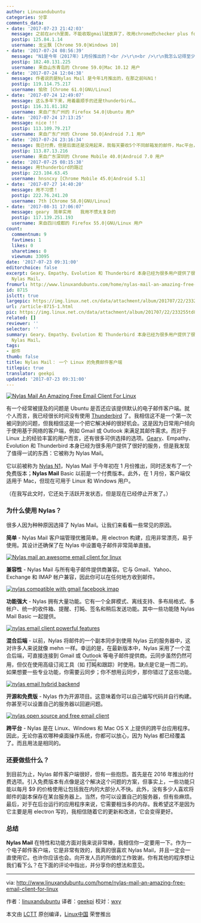 ```yaml
---
author: Linuxandubuntu
categories: 分享
comments_data:
- date: '2017-07-23 21:42:03'
  message: 之前在arch里面，不能收取gmail就放弃了，改用chrome的checker plus for gmail
  postip: 125.84.1.14
  username: 龙尘飘 [Chrome 59.0|Windows 10]
- date: '2017-07-24 08:56:39'
  message: "N1是今年（2017年）1月份推出的？<br />\r\n<br />\r\n我怎么记得至少1年之前我就弃用过呢？"
  postip: 182.40.131.225
  username: 来自山东青岛的 Chrome 59.0|Mac 10.12 用户
- date: '2017-07-24 12:04:38'
  message: 作者说的是Nylas Mail 是今年1月推出的，在那之前叫N1！
  postip: 119.114.75.217
  username: 愉欣 [Chrome 61.0|GNU/Linux]
- date: '2017-07-24 12:49:07'
  message: 这么多年下来，用着最顺手的还是thunderbird。。
  postip: 116.31.81.182
  username: 来自广东广州的 Firefox 54.0|Ubuntu 用户
- date: '2017-07-24 17:13:25'
  message: nice !!!
  postip: 113.109.79.217
  username: 来自广东广州的 Chrome 50.0|Android 7.1 用户
- date: '2017-07-24 23:16:34'
  message: 我已付费，但是后面还是没用起来，我每天要收5个不同邮箱发的邮件，Mac平台，这货算是我见过很漂亮的了，我就是冲着他的漂亮冲动的付了款，完后，收国外的有邮箱还行，国内有时候收不到，只能用回我的网页版收，不过，网易现在出mac版的，以前没有，所以，现在在用它
  postip: 113.87.13.216
  username: 来自广东深圳的 Chrome Mobile 40.0|Android 7.0 用户
- date: '2017-07-25 08:15:38'
  message: 用thunderbird的路过
  postip: 223.104.63.45
  username: hnsncxy [Chrome Mobile 45.0|Android 5.1]
- date: '2017-07-27 14:40:20'
  message: 用不习惯！
  postip: 222.76.241.20
  username: 7th [Chrome 58.0|GNU/Linux]
- date: '2017-08-31 17:06:07'
  message: geary　简单实用　　我用不惯太复杂的
  postip: 117.139.251.193
  username: 来自四川成都的 Firefox 55.0|GNU/Linux 用户
count:
  commentnum: 9
  favtimes: 1
  likes: 0
  sharetimes: 0
  viewnum: 33095
date: '2017-07-23 09:31:00'
editorchoice: false
excerpt: Geary、Empathy、Evolution 和 Thunderbird 本身已经为很多用户提供了很好的服务，但是我发现了值得一试的东西：它被称为
  Nylas Mail。
fromurl: http://www.linuxandubuntu.com/home/nylas-mail-an-amazing-free-email-client-for-linux
id: 8715
islctt: true
largepic: https://img.linux.net.cn/data/attachment/album/201707/22/233255td8uc8ywud4r2vru.jpg
url: /article-8715-1.html
pic: https://img.linux.net.cn/data/attachment/album/201707/22/233255td8uc8ywud4r2vru.jpg.thumb.jpg
related: []
reviewer: ''
selector: ''
summary: Geary、Empathy、Evolution 和 Thunderbird 本身已经为很多用户提供了很好的服务，但是我发现了值得一试的东西：它被称为
  Nylas Mail。
tags:
- 邮件
thumb: false
title: Nylas Mail： 一个 Linux 的免费邮件客户端
titlepic: true
translator: geekpi
updated: '2017-07-23 09:31:00'
---
```


[![Nylas Mail An Amazing Free Email Client For Linux](https://img.linux.net.cn/data/attachment/album/201707/22/233255td8uc8ywud4r2vru.jpg)](http://www.linuxandubuntu.com/home/nylas-mail-an-amazing-free-email-client-for-linux)


有一个经常被提及的问题是 Ubuntu 是否还应该提供默认的电子邮件客户端。就个人而言，我已经很长时间没有使用 [Thunderbird](http://www.linuxandubuntu.com/home/thunderbird-release-with-several-bug-fixes) 了。我相信这不是一个第一次被问到的问题，但我相信这是一个把它解决掉的很好机会。这是因为日常用户倾向于使用基于网络的客户端，例如 Gmail 或 Outlook 来满足其邮件需求。而对于 Linux 上的经验丰富的用户而言，还有很多可供选择的选项。[Geary](http://www.linuxandubuntu.com/home/geany-a-lightweight-ide-or-code-editor-for-programmers)、Empathy、Evolution 和 Thunderbird 本身已经为很多用户提供了很好的服务，但是我发现了值得一试的东西：它被称为 Nylas Mail。


它以前被称为 [Nylas N1](http://www.linuxandubuntu.com/home/nylas-n1-a-premium-email-client-for-linux)，Nylas Mail 于今年初在 1 月份推出，同时还发布了一个免费版本；**Nylas Mail** Basic 以前是一个付费版本。此外，在 1 月份，客户端仅适用于 Mac，但现在可用于 Linux 和 Windows 用户。


（在我写此文时，它还处于活跃开发状态，但是现在已经停止开发了。）


### 为什么使用 Nylas？


​很多人因为种种原因选择了 Nylas Mail。让我们来看看一些常见的原因。


**简单** - Nylas Mail 客户端管理优雅简单。用 electron 构建，应用非常漂亮，易于使用。其设计还确保了在 Nylas 中设置电子邮件非常简单直接。


[![Nylas mail an awesome email client for linux](https://img.linux.net.cn/data/attachment/album/201707/22/233256a0y3ygvubgt2igkn.jpg)](http://www.linuxandubuntu.com/uploads/2/1/1/5/21152474/nylas-mail-an-awesome-email-client-for-linux_orig.jpg)


**兼容性** - Nylas Mail 与所有电子邮件提供商兼容。它与 Gmail、Yahoo、Exchange 和 IMAP 帐户兼容，因此你可以在任何地方收到邮件。


[![nylas compatible with gmail facebook imap](https://img.linux.net.cn/data/attachment/album/201707/22/233258jg6c5zhcvcto2yih.jpg)](http://www.linuxandubuntu.com/uploads/2/1/1/5/21152474/nylas-compatible-with-gmail-facebook-imap_orig.jpg)


**功能​强大**​ - Nylas 拥有大量功能。它有一个全屏模式、离线支持、多布局格式、多帐户、统一的收件箱、提醒、打盹、签名和稍后发送功能。其中一些功能随 Nylas Mail Basic 一起提供。


[![nylas email client powerful features](https://img.linux.net.cn/data/attachment/album/201707/22/233300rclerc0lcbn0lcql.jpg)](http://www.linuxandubuntu.com/uploads/2/1/1/5/21152474/nylas-email-client-powerful-features_orig.jpg)


**​混合后端**​ - 以前，Nylas 将邮件的一个副本同步到使用 Nylas 云的服务器中，这对许多人来说就像 mehn 一样。幸运的是，在最新版本中，Nylas 采用了一个混合后端，可直接连接到 Gmail 或 Outlook 等电子邮件提供商。云同步虽然仍然可用，但仅在使用高级订阅工具（如<ruby> 打盹 <rt>  snoozing </rt></ruby>和跟踪）时使用。缺点是它是一而二的。如果想要一些专业功能，你需要云同步；你不想用云同步，那你错过了这些功能。


[![nylas email hybrid backend](https://img.linux.net.cn/data/attachment/album/201707/22/233301ek1wi445a1uq8pk7.jpg)](http://www.linuxandubuntu.com/uploads/2/1/1/5/21152474/nylas-email-hybrid-backend_orig.jpg)


**​开源和免费版**​ - Nylas 作为开源项目。这意味着你可以自己编写代码并自行构建。你甚至可以设置自己的服务器以回避问题。


[![nylas open source and free email client](https://img.linux.net.cn/data/attachment/album/201707/22/233303kiutmw1zkwtzf1ot.jpg)](http://www.linuxandubuntu.com/uploads/2/1/1/5/21152474/nylas-open-source-and-free-email-client_orig.jpg)


**跨平台** - Nylas 是在 Linux、Windows 和 Mac OS X 上提供的跨平台应用程序。因此，无论你喜欢哪种桌面操作系统，你都可以放心，因为 Nylas 都已经覆盖了。而且用法是相同的。


### 还要做些什么？


到目前为止，Nylas 邮件客户端很好，但有一些抱怨。首先是在 2016 年推出的付费选项。引入免费版本有点像是这个解决这个问题的方案，但事实上，一些功能只能以每月 $9 的价格使用让包括我在内的大部分人不快。此外，没有多少人喜欢将邮件的副本保存在某台服务器上。当然，你可以设置自己的服务器，但有些麻烦。最后，对于在后台运行的应用程序来说，它需要相当多的内存。我希望这不是因为它主要是用 electron 写的，我相信随着它的更新和改进，它会变得更好。


### 总结


**​Nylas Mail** 在特性和功能方面对我来说非常棒，我相信你一定要用一下。作为一个电子邮件客户端，它是非常有效的，我真的很喜欢 Nylas Mail，并且一定会一直使用它。也许你应该也会。向开发人员的所做的工作致谢。你有其他的程序想让我们看下么？在下面的评论中指出，并分享你的想法和意见。




---


via: <http://www.linuxandubuntu.com/home/nylas-mail-an-amazing-free-email-client-for-linux>


作者：[linuxandubuntu](http://www.linuxandubuntu.com/home/nylas-mail-an-amazing-free-email-client-for-linux) 译者：[geekpi](https://github.com/geekpi) 校对：[wxy](https://github.com/wxy)


本文由 [LCTT](https://github.com/LCTT/TranslateProject) 原创编译，[Linux中国](https://linux.cn/) 荣誉推出